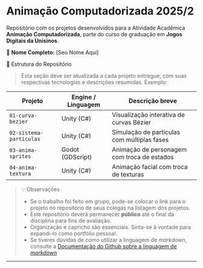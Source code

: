 # Animação Computadorizada 2025/2

Repositório com os projetos desenvolvidos para a Atividade Acadêmica **Animação Computadorizada**, parte do curso de graduação em **Jogos Digitais da Unisinos**.

👤 **Nome Completo:** [Seu Nome Aqui]

📂 Estrutura do Repositório

> Esta seção deve ser atualizada a cada projeto entregue, com suas respectivas tecnologias e descrições resumidas. Exemplo:

| Projeto                 | Engine / Linguagem | Descrição breve                             |
| ----------------------- | ------------------ | ------------------------------------------- |
| `01-curva-bezier`       | Unity (C#)         | Visualização interativa de curvas Bézier    |
| `02-sistema-particulas` | Unity (C#)         | Simulação de partículas com múltiplas fases |
| `03-anima-sprites`      | Godot (GDScript)   | Animação de personagem com troca de estados |
| `04-anima-textura`      | Unity (C#)         | Animação facial com troca de texturas       |


> 💡 Observações
> 
> * Se o trabalho foi feito em grupo, pode-se colocar o link para o projeto no repositório de seus colegas na listagem dos projetos. 
> * Este repositório deverá permanecer **público** até o final da disciplina para fins de avaliação.
> * Organização e capricho são essenciais. Sinta-se à vontade para expandi-lo como portfólio pessoal.
> * Se tiveres dúvidas de como utilizar a linguagem de _markdown_, consulte a [Documentação do Github sobre a linguagem de _markdown_](https://docs.github.com/en/get-started/writing-on-github/getting-started-with-writing-and-formatting-on-github/basic-writing-and-formatting-syntax)


---


